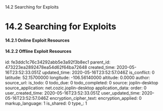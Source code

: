 14.2 Searching for Exploits

# 14.2 Searching for Exploits
#### 14.2.1 Online Exploit Resources
#### 14.2.2 Offline Exploit Resources


id: fe3ddc1c76c34292abb5e3a92f3b8ec1
parent_id: 473223ea2892478ea54d62f64ba72648
created_time: 2020-05-16T23:52:33.051Z
updated_time: 2020-05-16T23:52:57.046Z
is_conflict: 0
latitude: 52.15700000
longitude: -106.56140000
altitude: 0.0000
author: 
source_url: 
is_todo: 0
todo_due: 0
todo_completed: 0
source: joplin-desktop
source_application: net.cozic.joplin-desktop
application_data: 
order: 0
user_created_time: 2020-05-16T23:52:33.051Z
user_updated_time: 2020-05-16T23:52:57.046Z
encryption_cipher_text: 
encryption_applied: 0
markup_language: 1
is_shared: 0
type_: 1